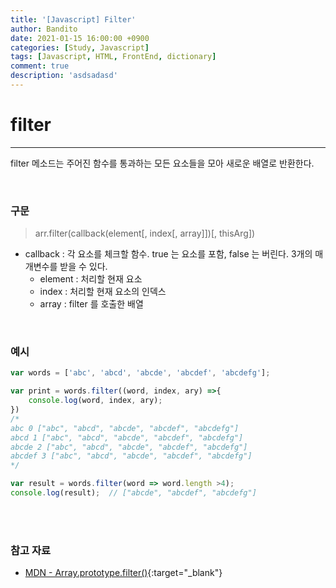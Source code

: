 ```yaml
---
title: '[Javascript] Filter'
author: Bandito
date: 2021-01-15 16:00:00 +0900
categories: [Study, Javascript]
tags: [Javascript, HTML, FrontEnd, dictionary]
comment: true
description: 'asdsadasd'
---
```


# filter
***

filter 메소드는 주어진 함수를 통과하는 모든 요소들을 모아 새로운 배열로 반환한다. 

<br/>

### 구문 
> arr.filter(callback(element[, index[, array]])[, thisArg])

+ callback : 각 요소를 체크할 함수. true 는 요소를 포함, false 는 버린다. 3개의 매개변수를 받을 수 있다.
    - element : 처리할 현재 요소
    - index : 처리할 현재 요소의 인덱스
    - array : filter 를 호출한 배열

<br/>

### 예시 

```javascript
var words = ['abc', 'abcd', 'abcde', 'abcdef', 'abcdefg'];

var print = words.filter((word, index, ary) =>{
    console.log(word, index, ary);
})
/*
abc 0 ["abc", "abcd", "abcde", "abcdef", "abcdefg"]
abcd 1 ["abc", "abcd", "abcde", "abcdef", "abcdefg"]
abcde 2 ["abc", "abcd", "abcde", "abcdef", "abcdefg"]
abcdef 3 ["abc", "abcd", "abcde", "abcdef", "abcdefg"]
*/

var result = words.filter(word => word.length >4);
console.log(result);  // ["abcde", "abcdef", "abcdefg"]
```


<br/><br/>

### 참고 자료
+ [MDN - Array.prototype.filter()](https://developer.mozilla.org/ko/docs/Web/JavaScript/Reference/Global_Objects/Array/filter){:target="_blank"}